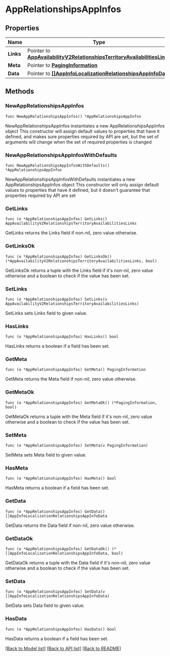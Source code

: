 # AppRelationshipsAppInfos

## Properties

Name | Type | Description | Notes
------------ | ------------- | ------------- | -------------
**Links** | Pointer to [**AppAvailabilityV2RelationshipsTerritoryAvailabilitiesLinks**](AppAvailabilityV2RelationshipsTerritoryAvailabilitiesLinks.md) |  | [optional] 
**Meta** | Pointer to [**PagingInformation**](PagingInformation.md) |  | [optional] 
**Data** | Pointer to [**[]AppInfoLocalizationRelationshipsAppInfoData**](AppInfoLocalizationRelationshipsAppInfoData.md) |  | [optional] 

## Methods

### NewAppRelationshipsAppInfos

`func NewAppRelationshipsAppInfos() *AppRelationshipsAppInfos`

NewAppRelationshipsAppInfos instantiates a new AppRelationshipsAppInfos object
This constructor will assign default values to properties that have it defined,
and makes sure properties required by API are set, but the set of arguments
will change when the set of required properties is changed

### NewAppRelationshipsAppInfosWithDefaults

`func NewAppRelationshipsAppInfosWithDefaults() *AppRelationshipsAppInfos`

NewAppRelationshipsAppInfosWithDefaults instantiates a new AppRelationshipsAppInfos object
This constructor will only assign default values to properties that have it defined,
but it doesn't guarantee that properties required by API are set

### GetLinks

`func (o *AppRelationshipsAppInfos) GetLinks() AppAvailabilityV2RelationshipsTerritoryAvailabilitiesLinks`

GetLinks returns the Links field if non-nil, zero value otherwise.

### GetLinksOk

`func (o *AppRelationshipsAppInfos) GetLinksOk() (*AppAvailabilityV2RelationshipsTerritoryAvailabilitiesLinks, bool)`

GetLinksOk returns a tuple with the Links field if it's non-nil, zero value otherwise
and a boolean to check if the value has been set.

### SetLinks

`func (o *AppRelationshipsAppInfos) SetLinks(v AppAvailabilityV2RelationshipsTerritoryAvailabilitiesLinks)`

SetLinks sets Links field to given value.

### HasLinks

`func (o *AppRelationshipsAppInfos) HasLinks() bool`

HasLinks returns a boolean if a field has been set.

### GetMeta

`func (o *AppRelationshipsAppInfos) GetMeta() PagingInformation`

GetMeta returns the Meta field if non-nil, zero value otherwise.

### GetMetaOk

`func (o *AppRelationshipsAppInfos) GetMetaOk() (*PagingInformation, bool)`

GetMetaOk returns a tuple with the Meta field if it's non-nil, zero value otherwise
and a boolean to check if the value has been set.

### SetMeta

`func (o *AppRelationshipsAppInfos) SetMeta(v PagingInformation)`

SetMeta sets Meta field to given value.

### HasMeta

`func (o *AppRelationshipsAppInfos) HasMeta() bool`

HasMeta returns a boolean if a field has been set.

### GetData

`func (o *AppRelationshipsAppInfos) GetData() []AppInfoLocalizationRelationshipsAppInfoData`

GetData returns the Data field if non-nil, zero value otherwise.

### GetDataOk

`func (o *AppRelationshipsAppInfos) GetDataOk() (*[]AppInfoLocalizationRelationshipsAppInfoData, bool)`

GetDataOk returns a tuple with the Data field if it's non-nil, zero value otherwise
and a boolean to check if the value has been set.

### SetData

`func (o *AppRelationshipsAppInfos) SetData(v []AppInfoLocalizationRelationshipsAppInfoData)`

SetData sets Data field to given value.

### HasData

`func (o *AppRelationshipsAppInfos) HasData() bool`

HasData returns a boolean if a field has been set.


[[Back to Model list]](../README.md#documentation-for-models) [[Back to API list]](../README.md#documentation-for-api-endpoints) [[Back to README]](../README.md)



